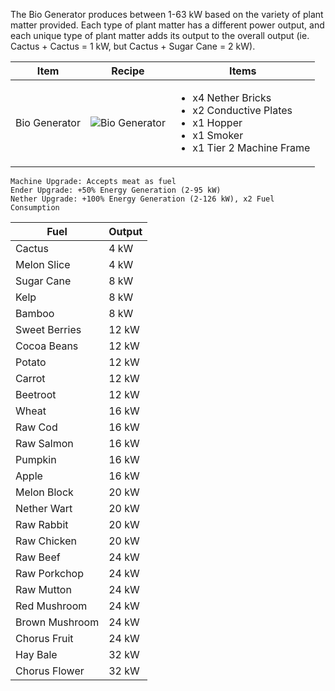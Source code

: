 The Bio Generator produces between 1-63 kW based on the variety of plant matter provided. Each type of plant matter has a different power output, and each unique type of plant matter adds its output to the overall output (ie. Cactus + Cactus = 1 kW, but Cactus + Sugar Cane = 2 kW).

| Item | Recipe | Items |
|------|--------|-------|
| Bio Generator | ![Bio Generator](https://cdn.discordapp.com/attachments/739536694398812230/879393130460352542/bio_generator.png) | <ul><li>x4 Nether Bricks</li><li>x2 Conductive Plates</li><li>x1 Hopper</li><li>x1 Smoker</li><li>x1 Tier 2 Machine Frame</li></ul> |

```
Machine Upgrade: Accepts meat as fuel
Ender Upgrade: +50% Energy Generation (2-95 kW)
Nether Upgrade: +100% Energy Generation (2-126 kW), x2 Fuel Consumption
```

Fuel | Output
-----|-------
Cactus | 4 kW
Melon Slice | 4 kW
Sugar Cane | 8 kW
Kelp | 8 kW
Bamboo | 8 kW
Sweet Berries | 12 kW
Cocoa Beans | 12 kW
Potato | 12 kW
Carrot | 12 kW
Beetroot | 12 kW
Wheat | 16 kW
Raw Cod | 16 kW
Raw Salmon | 16 kW
Pumpkin | 16 kW
Apple | 16 kW
Melon Block | 20 kW
Nether Wart | 20 kW
Raw Rabbit | 20 kW
Raw Chicken | 20 kW
Raw Beef | 24 kW
Raw Porkchop | 24 kW
Raw Mutton | 24 kW
Red Mushroom | 24 kW
Brown Mushroom | 24 kW
Chorus Fruit | 24 kW
Hay Bale | 32 kW
Chorus Flower | 32 kW
